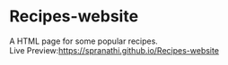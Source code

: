 # Recipes-website
A HTML page for some popular recipes.</br>
Live Preview:https://spranathi.github.io/Recipes-website
